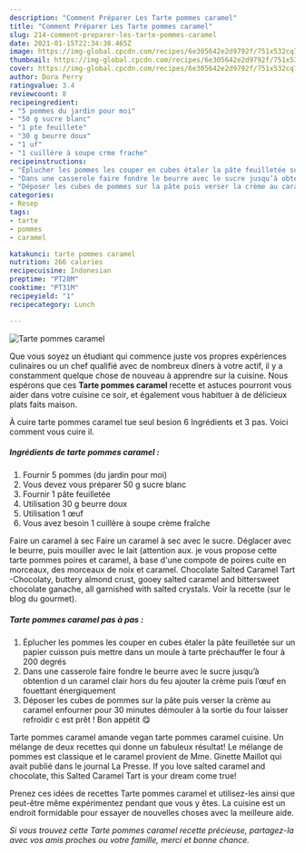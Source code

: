 ```yaml
---
description: "Comment Préparer Les Tarte pommes caramel"
title: "Comment Préparer Les Tarte pommes caramel"
slug: 214-comment-preparer-les-tarte-pommes-caramel
date: 2021-01-15T22:34:38.465Z
image: https://img-global.cpcdn.com/recipes/6e305642e2d9792f/751x532cq70/tarte-pommes-caramel-photo-principale-de-la-recette.jpg
thumbnail: https://img-global.cpcdn.com/recipes/6e305642e2d9792f/751x532cq70/tarte-pommes-caramel-photo-principale-de-la-recette.jpg
cover: https://img-global.cpcdn.com/recipes/6e305642e2d9792f/751x532cq70/tarte-pommes-caramel-photo-principale-de-la-recette.jpg
author: Dora Perry
ratingvalue: 3.4
reviewcount: 8
recipeingredient:
- "5 pommes du jardin pour moi"
- "50 g sucre blanc"
- "1 pte feuillete"
- "30 g beurre doux"
- "1 uf"
- "1 cuillère à soupe crme frache"
recipeinstructions:
- "Éplucher les pommes les couper en cubes étaler la pâte feuilletée sur un papier cuisson puis mettre dans un moule à tarte préchauffer le four à 200 degrés"
- "Dans une casserole faire fondre le beurre avec le sucre jusqu’à obtention d un caramel clair hors du feu ajouter la crème puis l’œuf en fouettant énergiquement"
- "Déposer les cubes de pommes sur la pâte puis verser la crème au caramel enfourner pour 30 minutes démouler à la sortie du four laisser refroidir c est prêt ! Bon appétit 😋"
categories:
- Resep
tags:
- tarte
- pommes
- caramel

katakunci: tarte pommes caramel 
nutrition: 266 calories
recipecuisine: Indonesian
preptime: "PT28M"
cooktime: "PT31M"
recipeyield: "1"
recipecategory: Lunch

---
```



![Tarte pommes caramel](https://img-global.cpcdn.com/recipes/6e305642e2d9792f/751x532cq70/tarte-pommes-caramel-photo-principale-de-la-recette.jpg)

Que vous soyez un étudiant qui commence juste vos propres expériences culinaires ou un chef qualifié avec de nombreux dîners à votre actif, il y a constamment quelque chose de nouveau à apprendre sur la cuisine. Nous espérons que ces <strong> Tarte pommes caramel </strong> recette et astuces pourront vous aider dans votre cuisine ce soir, et également vous habituer à de délicieux plats faits maison.

<!--inarticleads1-->

À cuire tarte pommes caramel tue seul besion 6 Ingrédients et 3 pas. Voici comment vous cuire il.

##### Ingrédients de tarte pommes caramel :

1. Fournir 5 pommes (du jardin pour moi)
1. Vous devez vous préparer 50 g sucre blanc
1. Fournir 1 pâte feuilletée
1. Utilisation 30 g beurre doux
1. Utilisation 1 œuf
1. Vous avez besoin 1 cuillère à soupe crème fraîche


Faire un caramel à sec Faire un caramel à sec avec le sucre. Déglacer avec le beurre, puis mouiller avec le lait (attention aux. je vous propose cette tarte pommes poires et caramel, à base d&#39;une compote de poires cuite en morceaux, des morceaux de noix et caramel. Chocolate Salted Caramel Tart -Chocolaty, buttery almond crust, gooey salted caramel and bittersweet chocolate ganache, all garnished with salted crystals. Voir la recette (sur le blog du gourmet). 

<!--inarticleads2-->

##### Tarte pommes caramel pas à pas :

1. Éplucher les pommes les couper en cubes étaler la pâte feuilletée sur un papier cuisson puis mettre dans un moule à tarte préchauffer le four à 200 degrés
1. Dans une casserole faire fondre le beurre avec le sucre jusqu’à obtention d un caramel clair hors du feu ajouter la crème puis l’œuf en fouettant énergiquement
1. Déposer les cubes de pommes sur la pâte puis verser la crème au caramel enfourner pour 30 minutes démouler à la sortie du four laisser refroidir c est prêt ! Bon appétit 😋


Tarte pommes caramel amande vegan tarte pommes caramel cuisine. Un mélange de deux recettes qui donne un fabuleux résultat! Le mélange de pommes est classique et le caramel provient de Mme. Ginette Maillot qui avait publié dans le journal La Presse. If you love salted caramel and chocolate, this Salted Caramel Tart is your dream come true! 

<!--inarticleads1-->

<p>
Prenez ces idées de recettes Tarte pommes caramel et utilisez-les ainsi que peut-être même expérimentez pendant que vous y êtes. La cuisine est un endroit formidable pour essayer de nouvelles choses avec la meilleure aide.
</p>

<p>
<i>Si vous trouvez cette Tarte pommes caramel recette précieuse, partagez-la avec vos amis proches ou votre famille, merci et bonne chance.</i>
</p>
